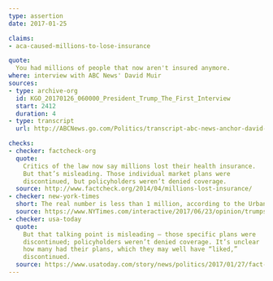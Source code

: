 ```yaml
---
type: assertion
date: 2017-01-25

claims:
- aca-caused-millions-to-lose-insurance

quote:
  You had millions of people that now aren't insured anymore.
where: interview with ABC News' David Muir
sources:
- type: archive-org
  id: KGO_20170126_060000_President_Trump_The_First_Interview
  start: 2412
  duration: 4
- type: transcript
  url: http://ABCNews.go.com/Politics/transcript-abc-news-anchor-david-muir-interviews-president/story?id=45047602

checks:
- checker: factcheck-org
  quote:
    Critics of the law now say millions lost their health insurance.
    But that’s misleading. Those individual market plans were
    discontinued, but policyholders weren’t denied coverage.
  source: http://www.factcheck.org/2014/04/millions-lost-insurance/
- checker: new-york-times
  short: The real number is less than 1 million, according to the Urban Institute.
  source: https://www.NYTimes.com/interactive/2017/06/23/opinion/trumps-lies.html
- checker: usa-today
  quote:
    But that talking point is misleading — those specific plans were
    discontinued; policyholders weren’t denied coverage. It’s unclear
    how many had their plans, which they may well have “liked,”
    discontinued.
  source: https://www.usatoday.com/story/news/politics/2017/01/27/fact-check-trump-aca-uninsured/97131654/
---
```

